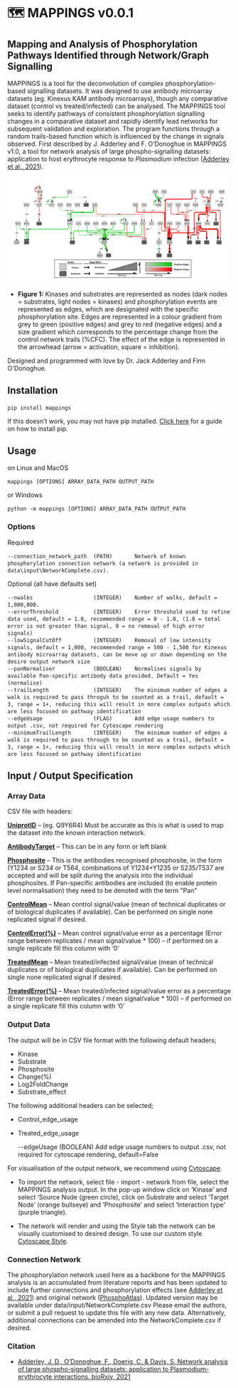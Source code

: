 # 🗺 MAPPINGS v0.0.1

## Mapping and Analysis of Phosphorylation Pathways Identified through Network/Graph Signalling

MAPPINGS is a tool for the deconvolution of complex phosphorylation-based signalling datasets. It was designed to use antibody microarray datasets (eg. Kinexus KAM antibody microarrays), though any comparative dataset (control vs treated/infected) can be analysed. The MAPPINGS tool seeks to identify pathways of consistent phosphorylation signalling changes in a comparative dataset and rapidly identify lead networks for subsequent validation and exploration. The program functions through a random trails-based function which is influenced by the change in signals observed. First described by J. Adderley and F. O’Donoghue in MAPPINGS v1.0, a tool for network analysis of large phospho-signalling datasets: application to host erythrocyte response to *Plasmodium* infection ([Adderley et al., 2021](https://www.biorxiv.org/content/10.1101/2021.05.07.443051v1)).

![Example image of MAPPINGS output network formatted in cytoscape](images/ExampleNetwork.jpg)

 - **Figure 1:** Kinases and substrates are represented as nodes (dark nodes = substrates, light nodes = kinases) and phosphorylation events are represented as edges, which are designated with the specific phosphorylation site. Edges are represented in a colour gradient from grey to green (positive edges) and grey to red (negative edges) and a size gradient which corresponds to the percentage change from the control network trails (%CFC). The effect of the edge is represented in the arrowhead (arrow = activation, square = inhibition).

Designed and programmed with love by Dr. Jack Adderley and Finn O'Donoghue.

## Installation

	pip install mappings

If this doesn’t work, you may not have pip installed. [Click here](https://pip.pypa.io/en/stable/installation/) for a guide on how to install pip.

## Usage
on Linux and MacOS

	mappings [OPTIONS] ARRAY_DATA_PATH OUTPUT_PATH

or Windows

	python -m mappings [OPTIONS] ARRAY_DATA_PATH OUTPUT_PATH

### Options

Required

    --connection_network_path  (PATH)       Network of known phosphorylation connection network (a network is provided in data\input\NetworkComplete.csv).
    
Optional (all have defaults set)

    --nwalks                   (INTEGER)    Number of walks, default = 1,000,000.
    --errorThreshold           (INTEGER)    Error threshold used to refine data used, default = 1.0, recommended range = 0 - 1.0, (1.0 = total error is not greater than signal, 0 = no removal of high error signals) 
    --lowSignalCutOff          (INTEGER)    Removal of low intensity signals, default = 1,000, recommended range = 500 - 1,500 for Kinexus antibody microarray datasets, can be move up or down depending on the desire output network size
    --panNormaliser            (BOOLEAN)    Normalises signals by available Pan-specific antibody data provided. Default = Yes (normalise)
    --trailLength              (INTEGER)    The minimum number of edges a walk is required to pass throguh to be counted as a trail, default = 3, range = 1+, reducing this will result in more complex outputs which are less focused on pathway identification
    --edgeUsage                (FLAG)       Add edge usage numbers to output .csv, not required for Cytoscape rendering
    --minimumTrailLength       (INTEGER)    The minimum number of edges a walk is required to pass through to be counted as a trail, default = 3, range = 1+, reducing this will result in more complex outputs which are less focused on pathway identification

## Input / Output Specification

### Array Data

CSV file with headers:

<ins>**UniprotID**</ins> – (eg. Q9Y6R4) Must be accurate as this is what is used to map the dataset into the known interaction network.

<ins>**AntibodyTarget**</ins>  – This can be in any form or left blank

<ins>**Phosphosite**</ins> – This is the antibodies recognised phosphosite, in the form (Y1234 or S234 or T564, combinations of Y1234+Y1235 or S235/T537 are accepted and will be split during the analysis into the individual phosphosites. If Pan-specific antibodies are included (to enable protein level normalisation) they need to be denoted with the term "Pan"

<ins>**ControlMean**</ins>  – Mean control signal/value (mean of technical duplicates or of biological duplicates if available). Can be performed on single none replicated signal if desired.

<ins>**ControlError(%)**</ins>  – Mean control signal/value error as a percentage (Error range between replicates / mean signal/value * 100) – if performed on a single replicate fill this column with ‘0’

<ins>**TreatedMean**</ins>  – Mean treated/infected signal/value (mean of technical duplicates or of biological duplicates if available). Can be performed on single none replicated signal if desired.

<ins>**TreatedError(%)**</ins>  – Mean treated/infected signal/value error as a percentage (Error range between replicates / mean signal/value * 100) – if performed on a single replicate fill this column with ‘0’

### Output Data

The output will be in CSV file format with the following default headers;

 - Kinase 
 - Substrate
 - Phosphosite
 - Change(%)
 - Log2FoldChange
 - Substrate_effect

The following additional headers can be selected;

 - Control_edge_usage
 - Treated_edge_usage
 

     --edgeUsage    (BOOLEAN)    Add edge usage numbers to output .csv, not required for cytoscape rendering, default=False


For visualisation of the output network, we recommend using [Cytoscape](https://cytoscape.org/). 

 - To import the network, select file - import - network from file, select the MAPPINGS analysis output. In the pop-up window click on ‘Kinase’ and select ‘Source Node (green circle), click on Substrate and select ‘Target Node’ (orange bullseye) and ‘Phosphosite’ and select ‘Interaction type' (purple triangle).

 - The network will render and using the Style tab the network can be visually customised to desired design. To use our custom style [Cytoscape Style](mappings/data/MAPPINGSCytoscapeStyle.xml).

### Connection  Network
The phosphorylation network used here as a backbone for the MAPPINGS analysis is an accumulated from literature reports and has been updated to include further connections and phosphorylation effects (see [Adderley et al., 2021](https://www.biorxiv.org/content/10.1101/2021.05.07.443051v1)) and original network ([PhosphoAtlas](https://pubmed.ncbi.nlm.nih.gov/26921330/)). Updated version may be available under data/input/NetworkComplete.csv Please email the authors, or submit a pull request to update this file with any new data. Alternatively, additional connections can be amended into the NetworkComplete.csv if desired.

### Citation
 
 - [Adderley, J. D., O’Donoghue, F., Doerig, C. & Davis, S. Network analysis of large phospho-signalling datasets: application to Plasmodium-erythrocyte interactions. bioRxiv, 2021](https://www.biorxiv.org/content/10.1101/2021.05.07.443051v1)